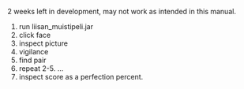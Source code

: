 2 weeks left in development, may not work as intended in this manual.

1. run liisan_muistipeli.jar
2. click face
3. inspect picture
4. vigilance
5. find pair
6. repeat 2-5.
...
7. inspect score as a perfection percent.
